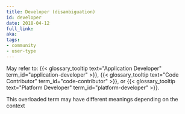 ```yaml
---
title: Developer (disambiguation)
id: developer
date: 2018-04-12
full_link: 
aka: 
tags:
- community
- user-type 
---
```

 May refer to&#58; {{< glossary_tooltip text="Application Developer" term_id="application-developer" >}}, {{< glossary_tooltip text="Code Contributor" term_id="code-contributor" >}}, or {{< glossary_tooltip text="Platform Developer" term_id="platform-developer" >}}.

<!--more--> 

This overloaded term may have different meanings depending on the context

